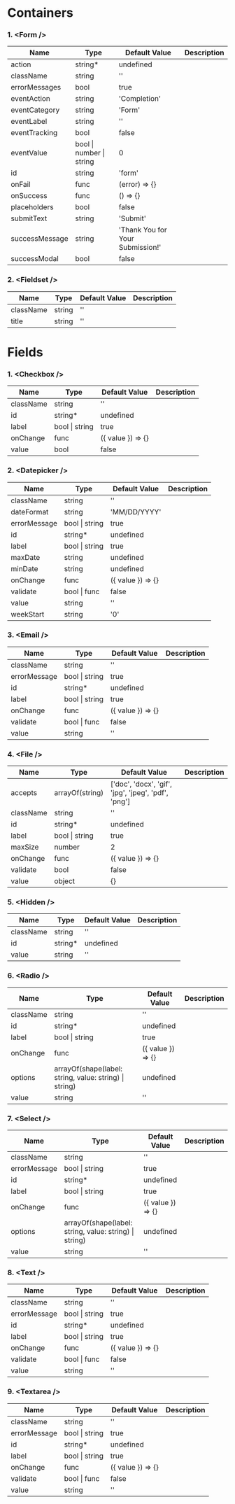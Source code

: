 # Containers

### 1. \<Form /\>
| Name | Type | Default Value | Description |
| ---- | ---- | ------------- | ----------- |
| action | string* | undefined |            |
| className | string | '' |                 |
| errorMessages | bool | true |             |
| eventAction | string | 'Completion' |     |
| eventCategory | string | 'Form' |         |
| eventLabel | string | '' |                |
| eventTracking | bool | false |            |
| eventValue | bool \| number \| string | 0 | |
| id | string | 'form' |                    |
| onFail | func | (error) => {} |           |
| onSuccess | func | () => {} |             |
| placeholders | bool | false |             |
| submitText | string | 'Submit' |          |
| successMessage | string | 'Thank You for Your Submission!' | |
| successModal | bool | false |             |

### 2. \<Fieldset /\>
| Name | Type | Default Value | Description |
| ---- | ---- | ------------- | ----------- |
| className | string | '' |                 |
| title | string | '' |                     |

# Fields

### 1. \<Checkbox /\>
| Name | Type | Default Value | Description |
| ---- | ---- | ------------- | ----------- |
| className | string | '' |                 |
| id | string* | undefined |                |
| label | bool \| string | true |           |
| onChange | func | ({ value }) => {} |     |
| value | bool | false |                    |

### 2. \<Datepicker /\>
| Name | Type | Default Value | Description |
| ---- | ---- | ------------- | ----------- |
| className | string | '' |                 |
| dateFormat | string | 'MM/DD/YYYY' |      |
| errorMessage | bool \| string | true |    |
| id | string* | undefined |                |
| label | bool \| string | true |           |
| maxDate | string | undefined |            |
| minDate | string | undefined |            |
| onChange | func | ({ value }) => {} |     |
| validate | bool \| func | false |         |
| value | string | '' |                     |
| weekStart | string | '0' |                |


### 3. \<Email /\>
| Name | Type | Default Value | Description |
| ---- | ---- | ------------- | ----------- |
| className | string | '' |                 |
| errorMessage | bool \| string | true |    |
| id | string* | undefined |                |
| label | bool \| string | true |           |
| onChange | func | ({ value }) => {} |     |
| validate | bool \| func | false |         |
| value | string | '' |                     |

### 4. \<File /\>
| Name | Type | Default Value | Description |
| ---- | ---- | ------------- | ----------- |
| accepts | arrayOf(string) | ['doc', 'docx', 'gif', 'jpg', 'jpeg', 'pdf', 'png'] | |
| className | string | '' |                 |
| id | string* | undefined |                |
| label | bool \| string | true |           |
| maxSize | number | 2 |                    |
| onChange | func | ({ value }) => {} |     |
| validate | bool | false |                 |
| value | object | {} |                     |

### 5. \<Hidden /\>
| Name | Type | Default Value | Description |
| ---- | ---- | ------------- | ----------- |
| className | string | '' |                 |
| id | string* | undefined |                |
| value | string | '' |                     |

### 6. \<Radio /\>
| Name | Type | Default Value | Description |
| ---- | ---- | ------------- | ----------- |
| className | string | '' |                 |
| id | string* | undefined |                |
| label | bool \| string | true |           |
| onChange | func | ({ value }) => {} |     |
| options | arrayOf(shape(label: string, value: string) \| string) | undefined | |
| value | string | '' |                     |

### 7. \<Select /\>
| Name | Type | Default Value | Description |
| ---- | ---- | ------------- | ----------- |
| className | string | '' |                 |
| errorMessage | bool \| string | true |    |
| id | string* | undefined |                |
| label | bool \| string | true |           |
| onChange | func | ({ value }) => {} |     |
| options | arrayOf(shape(label: string, value: string) \| string) | undefined | |
| value | string | '' |                     |

### 8. \<Text /\>
| Name | Type | Default Value | Description |
| ---- | ---- | ------------- | ----------- |
| className | string | '' |                 |
| errorMessage | bool \| string | true |    |
| id | string* | undefined |                |
| label | bool \| string | true |           |
| onChange | func | ({ value }) => {} |     |
| validate | bool \| func | false |         |
| value | string | '' |                     |

### 9. \<Textarea /\>
| Name | Type | Default Value | Description |
| ---- | ---- | ------------- | ----------- |
| className | string | '' |                 |
| errorMessage | bool \| string | true |    |
| id | string* | undefined |                |
| label | bool \| string | true |           |
| onChange | func | ({ value }) => {} |     |
| validate | bool \| func | false |         |
| value | string | '' |                     |
